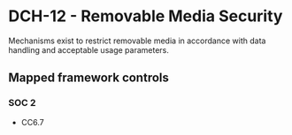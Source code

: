 # DCH-12 - Removable Media Security
Mechanisms exist to restrict removable media in accordance with data handling and acceptable usage parameters.
## Mapped framework controls
### SOC 2
- CC6.7